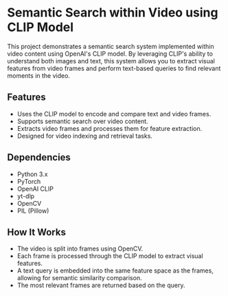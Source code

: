 
# Semantic Search within Video using CLIP Model

This project demonstrates a semantic search system implemented within video content using OpenAI's CLIP model. By leveraging CLIP's ability to understand both images and text, this system allows you to extract visual features from video frames and perform text-based queries to find relevant moments in the video.

## Features

- Uses the CLIP model to encode and compare text and video frames.
- Supports semantic search over video content.
- Extracts video frames and processes them for feature extraction.
- Designed for video indexing and retrieval tasks.

## Dependencies
- Python 3.x
- PyTorch
- OpenAI CLIP
- yt-dlp
- OpenCV
- PIL (Pillow)


## How It Works
- The video is split into frames using OpenCV.
- Each frame is processed through the CLIP model to extract visual features.
- A text query is embedded into the same feature space as the frames, allowing for semantic similarity comparison.
- The most relevant frames are returned based on the query.
